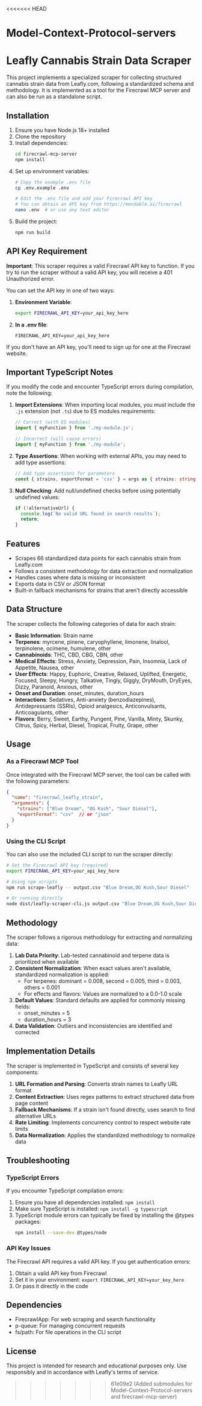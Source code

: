 <<<<<<< HEAD
# Model-Context-Protocol-servers

# Leafly Cannabis Strain Data Scraper

This project implements a specialized scraper for collecting structured cannabis strain data from Leafly.com, following a standardized schema and methodology. It is implemented as a tool for the Firecrawl MCP server and can also be run as a standalone script.

## Installation

1. Ensure you have Node.js 18+ installed
2. Clone the repository
3. Install dependencies:
   ```bash
   cd firecrawl-mcp-server
   npm install
   ```
4. Set up environment variables:
   ```bash
   # Copy the example .env file
   cp .env.example .env
   
   # Edit the .env file and add your Firecrawl API key
   # You can obtain an API key from https://mendable.ai/firecrawl
   nano .env  # or use any text editor
   ```
5. Build the project:
   ```bash
   npm run build
   ```

## API Key Requirement

**Important**: This scraper requires a valid Firecrawl API key to function. If you try to run the scraper without a valid API key, you will receive a 401 Unauthorized error.

You can set the API key in one of two ways:

1. **Environment Variable**:
   ```bash
   export FIRECRAWL_API_KEY=your_api_key_here
   ```

2. **In a .env file**:
   ```
   FIRECRAWL_API_KEY=your_api_key_here
   ```

If you don't have an API key, you'll need to sign up for one at the Firecrawl website.

## Important TypeScript Notes

If you modify the code and encounter TypeScript errors during compilation, note the following:

1. **Import Extensions**: When importing local modules, you must include the `.js` extension (not `.ts`) due to ES modules requirements:
   ```typescript
   // Correct (with ES modules)
   import { myFunction } from './my-module.js';
   
   // Incorrect (will cause errors)
   import { myFunction } from './my-module';
   ```

2. **Type Assertions**: When working with external APIs, you may need to add type assertions:
   ```typescript
   // Add type assertions for parameters
   const { strains, exportFormat = 'csv' } = args as { strains: string[], exportFormat?: string };
   ```

3. **Null Checking**: Add null/undefined checks before using potentially undefined values:
   ```typescript
   if (!alternativeUrl) {
     console.log(`No valid URL found in search results`);
     return;
   }
   ```

## Features

- Scrapes 66 standardized data points for each cannabis strain from Leafly.com
- Follows a consistent methodology for data extraction and normalization
- Handles cases where data is missing or inconsistent
- Exports data in CSV or JSON format
- Built-in fallback mechanisms for strains that aren't directly accessible

## Data Structure

The scraper collects the following categories of data for each strain:

- **Basic Information**: Strain name
- **Terpenes**: myrcene, pinene, caryophyllene, limonene, linalool, terpinolene, ocimene, humulene, other
- **Cannabinoids**: THC, CBD, CBG, CBN, other
- **Medical Effects**: Stress, Anxiety, Depression, Pain, Insomnia, Lack of Appetite, Nausea, other
- **User Effects**: Happy, Euphoric, Creative, Relaxed, Uplifted, Energetic, Focused, Sleepy, Hungry, Talkative, Tingly, Giggly, DryMouth, DryEyes, Dizzy, Paranoid, Anxious, other
- **Onset and Duration**: onset_minutes, duration_hours
- **Interactions**: Sedatives, Anti-anxiety (benzodiazepines), Antidepressants (SSRIs), Opioid analgesics, Anticonvulsants, Anticoagulants, other
- **Flavors**: Berry, Sweet, Earthy, Pungent, Pine, Vanilla, Minty, Skunky, Citrus, Spicy, Herbal, Diesel, Tropical, Fruity, Grape, other

## Usage

### As a Firecrawl MCP Tool

Once integrated with the Firecrawl MCP server, the tool can be called with the following parameters:

```json
{
  "name": "firecrawl_leafly_strain",
  "arguments": {
    "strains": ["Blue Dream", "OG Kush", "Sour Diesel"],
    "exportFormat": "csv"  // or "json"
  }
}
```

### Using the CLI Script

You can also use the included CLI script to run the scraper directly:

```bash
# Set the Firecrawl API key (required)
export FIRECRAWL_API_KEY=your_api_key_here

# Using npm scripts
npm run scrape-leafly -- output.csv "Blue Dream,OG Kush,Sour Diesel"

# Or running directly
node dist/leafly-scraper-cli.js output.csv "Blue Dream,OG Kush,Sour Diesel"
```

## Methodology

The scraper follows a rigorous methodology for extracting and normalizing data:

1. **Lab Data Priority**: Lab-tested cannabinoid and terpene data is prioritized when available
2. **Consistent Normalization**: When exact values aren't available, standardized normalization is applied:
   - For terpenes: dominant = 0.008, second = 0.005, third = 0.003, others = 0.001
   - For effects and flavors: Values are normalized to a 0.0-1.0 scale
3. **Default Values**: Standard defaults are applied for commonly missing fields:
   - onset_minutes = 5
   - duration_hours = 3
4. **Data Validation**: Outliers and inconsistencies are identified and corrected

## Implementation Details

The scraper is implemented in TypeScript and consists of several key components:

1. **URL Formation and Parsing**: Converts strain names to Leafly URL format
2. **Content Extraction**: Uses regex patterns to extract structured data from page content
3. **Fallback Mechanisms**: If a strain isn't found directly, uses search to find alternative URLs
4. **Rate Limiting**: Implements concurrency control to respect website rate limits
5. **Data Normalization**: Applies the standardized methodology to normalize data

## Troubleshooting

### TypeScript Errors

If you encounter TypeScript compilation errors:

1. Ensure you have all dependencies installed: `npm install`
2. Make sure TypeScript is installed: `npm install -g typescript`
3. TypeScript module errors can typically be fixed by installing the @types packages:
   ```bash
   npm install --save-dev @types/node
   ```

### API Key Issues

The Firecrawl API requires a valid API key. If you get authentication errors:

1. Obtain a valid API key from Firecrawl
2. Set it in your environment: `export FIRECRAWL_API_KEY=your_key_here`
3. Or pass it directly in the code

## Dependencies

- FirecrawlApp: For web scraping and search functionality
- p-queue: For managing concurrent requests
- fs/path: For file operations in the CLI script

## License

This project is intended for research and educational purposes only. Use responsibly and in accordance with Leafly's terms of service. 
>>>>>>> 61e09e2 (Added submodules for Model-Context-Protocol-servers and firecrawl-mcp-server)
